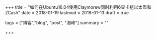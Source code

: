 +++ 
title = "如何在Ubuntu16.04使用Claymorew同时利用6显卡挖以太币和ZCash"
date = 2018-01-19 
lastmod = 2018-01-13 
draft = true

tags = ["博客","blog", "post", "海峰"] 
summary = ""

+++

